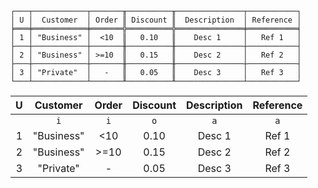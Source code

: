 ```text
┌───┬────────────┬───────╥──────────╥───────────────┬───────────┐
│ U │  Customer  │ Order ║ Discount ║  Description  │ Reference │
╞═══╪════════════╪═══════╬══════════╬═══════════════╪═══════════╡
│ 1 │ "Business" │  <10  ║   0.10   ║    Desc 1     │   Ref 1   │
├───┼────────────┼───────╫──────────╫───────────────┼───────────┤
│ 2 │ "Business" │ >=10  ║   0.15   ║    Desc 2     │   Ref 2   │
├───┼────────────┼───────╫──────────╫───────────────┼───────────┤
│ 3 │ "Private"  │   -   ║   0.05   ║    Desc 3     │   Ref 3   │
└───┴────────────┴───────╨──────────╨───────────────┴───────────┘
```

| U |  Customer  | Order | Discount | Description | Reference |
|:-:|:----------:|:-----:|:--------:|:-----------:|:---------:|
|   |    `i`     |  `i`  |   `o`    |     `a`     |    `a`    |
| 1 | "Business" |  <10  |   0.10   |   Desc 1    |   Ref 1   |
| 2 | "Business" | >=10  |   0.15   |   Desc 2    |   Ref 2   |
| 3 | "Private"  |   -   |   0.05   |   Desc 3    |   Ref 3   |

